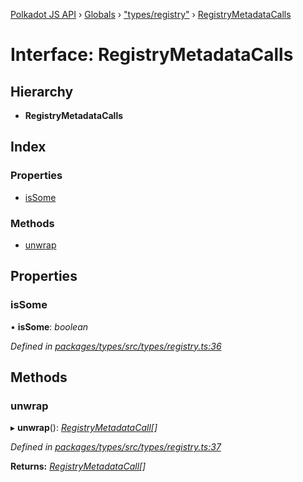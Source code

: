 [Polkadot JS API](../README.md) › [Globals](../globals.md) › ["types/registry"](../modules/_types_registry_.md) › [RegistryMetadataCalls](_types_registry_.registrymetadatacalls.md)

# Interface: RegistryMetadataCalls

## Hierarchy

* **RegistryMetadataCalls**

## Index

### Properties

* [isSome](_types_registry_.registrymetadatacalls.md#issome)

### Methods

* [unwrap](_types_registry_.registrymetadatacalls.md#unwrap)

## Properties

###  isSome

• **isSome**: *boolean*

*Defined in [packages/types/src/types/registry.ts:36](https://github.com/polkadot-js/api/blob/5a7811c80f/packages/types/src/types/registry.ts#L36)*

## Methods

###  unwrap

▸ **unwrap**(): *[RegistryMetadataCall](_types_registry_.registrymetadatacall.md)[]*

*Defined in [packages/types/src/types/registry.ts:37](https://github.com/polkadot-js/api/blob/5a7811c80f/packages/types/src/types/registry.ts#L37)*

**Returns:** *[RegistryMetadataCall](_types_registry_.registrymetadatacall.md)[]*
